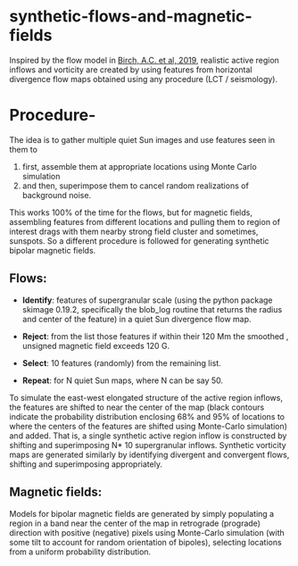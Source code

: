 # synthetic-flows-and-magnetic-fields

Inspired by the flow model in [Birch, A.C. et al, 2019](https://ui.adsabs.harvard.edu/abs/2019A%26A...628A..37B/abstract), realistic active region inflows and vorticity are created by using features from horizontal divergence flow maps obtained using any procedure (LCT / seismology).

# **Procedure**-
The idea is to gather multiple quiet Sun images and use features seen in them to 
1. first, assemble them at appropriate locations using Monte Carlo simulation 
2. and then, superimpose them to cancel random realizations of background noise. 

This works 100% of the time for the flows, but for magnetic fields, assembling features from different locations and pulling them to region of interest drags with them nearby strong field cluster and sometimes, sunspots. So a different procedure is followed for generating synthetic bipolar magnetic fields.

## **Flows**:

- **Identify**: features of supergranular scale (using the python package skimage 0.19.2, specifically the blob_log routine that returns the radius and center of the feature) in a quiet Sun divergence flow map.

- **Reject**: from the list those features if within their 120 Mm the smoothed , unsigned magnetic field exceeds 120 G.

- **Select**: 10 features (randomly) from the remaining list.

- **Repeat**: for N quiet Sun maps, where N can be say 50.

To simulate the east-west elongated structure of the active region inflows, the features are shifted to near the center of the map (black contours indicate the probability distribution enclosing 68% and 95% of locations to where the centers of the features are shifted using Monte-Carlo simulation) and added. That is, a single synthetic active region inflow is constructed by shifting and superimposing N* 10 supergranular inflows. 
Synthetic vorticity maps are generated similarly by identifying divergent and convergent flows, shifting and superimposing appropriately.


## **Magnetic fields**:

Models for bipolar magnetic fields are generated by simply populating a region in a band near the center of the map in retrograde (prograde) direction with positive (negative) pixels using Monte-Carlo simulation (with some tilt to account for random orientation of bipoles), selecting locations from a uniform probability distribution.
